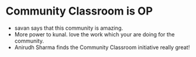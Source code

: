 # Community Classroom is OP

- savan says that this community is amazing.
- More power to kunal. love the work which your are doing for the community.
- Anirudh Sharma finds the Community Classroom initiative really great!
